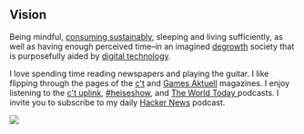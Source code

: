 ## Vision
Being mindful, [consuming sustainably](http://scorai.org/), sleeping and living sufficiently, as well as having enough perceived time–in an imagined [degrowth](https://degrowth.org/) society that is purposefully aided by [digital technology](http://sheetgo.com/).

I love spending time reading newspapers and playing the guitar. I like flipping through the pages of the [c't](https://www.heise.de/ct/) and [Games Aktuell](http://www.gamesaktuell.de/) magazines. I enjoy listening to the [c't uplink](https://www.heise.de/video/thema/c't-uplink), [#heiseshow](https://www.heise.de/thema/%23heiseshow), and [The World Today
](http://www.abc.net.au/radio/programs/worldtoday/episodes/) podcasts. I invite you to subscribe to my daily [Hacker News](https://anchor.fm/orschiro) podcast.

![](https://raw.githubusercontent.com/orschiro/about/master/favicon.ico)
